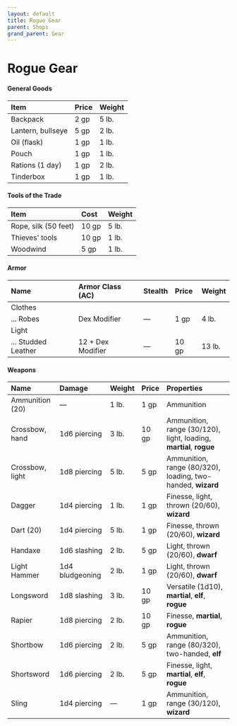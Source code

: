 ```yaml
---
layout: default
title: Rogue Gear
parent: Shops
grand_parent: Gear
---
```


# Rogue Gear

#### General Goods

| Item              | Price | Weight |
| :---------------- | :---- | :----- |
| Backpack          | 2 gp  | 5 lb.  |
| Lantern, bullseye | 5 gp  | 2 lb.  |
| Oil (flask)       | 1 gp  | 1 lb.  |
| Pouch             | 1 gp  | 1 lb.  |
| Rations (1 day)   | 1 gp  | 2 lb.  |
| Tinderbox         | 1 gp  | 1 lb.  |

#### Tools of the Trade

| Item                 | Cost  | Weight |
| :------------------- | :---- | :----- |
| Rope, silk (50 feet) | 10 gp | 5 lb.  |
| Thieves' tools       | 10 gp | 1 lb.  |
| Woodwind             | 5 gp  | 1 lb.  |

#### Armor

| Name                | Armor Class (AC)  | Stealth | Price | Weight |
| :------------------ | :---------------- | :------ | :---- | :----- |
| Clothes             |                   |         |       |        |
| ... Robes           | Dex Modifier      | —       | 1 gp  | 4 lb.  |
| Light               |                   |         |       |        |
| ... Studded Leather | 12 + Dex Modifier | —       | 10 gp | 13 lb. |

#### Weapons

| Name            | Damage          | Weight | Price | Properties                                                         |
| :-------------- | :-------------- | :----- | :---- | :----------------------------------------------------------------- |
| Ammunition (20) | —               | 1 lb.  | 1 gp  | Ammunition                                                         |
| Crossbow, hand  | 1d6 piercing    | 3 lb.  | 10 gp | Ammunition, range (30/120), light, loading, **martial**, **rogue** |
| Crossbow, light | 1d8 piercing    | 5 lb.  | 5 gp  | Ammunition, range (80/320), loading, two-handed, **wizard**        |
| Dagger          | 1d4 piercing    | 1 lb.  | 1 gp  | Finesse, light, thrown (20/60), **wizard**                         |
| Dart (20)       | 1d4 piercing    | 5 lb.  | 1 gp  | Finesse, thrown (20/60), **wizard**                                |
| Handaxe         | 1d6 slashing    | 2 lb.  | 5 gp  | Light, thrown (20/60), **dwarf**                                   |
| Light Hammer    | 1d4 bludgeoning | 2 lb.  | 1 gp  | Light, thrown (20/60), **dwarf**                                   |
| Longsword       | 1d8 slashing    | 3 lb.  | 10 gp | Versatile (1d10), **martial**, **elf**, **rogue**                  |
| Rapier          | 1d8 piercing    | 2 lb.  | 10 gp | Finesse, **martial**, **rogue**                                    |
| Shortbow        | 1d6 piercing    | 2 lb.  | 5 gp  | Ammunition, range (80/320), two-handed, **elf**                    |
| Shortsword      | 1d6 piercing    | 2 lb.  | 5 gp  | Finesse, light, **martial**, **elf**, **rogue**                    |
| Sling           | 1d4 piercing    | —      | 1 gp  | Ammunition, range (30/120), **wizard**                             |
